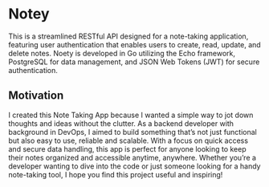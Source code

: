 # Notey

This is a streamlined RESTful API designed for a note-taking application, featuring user authentication that enables users to create, read, update, and delete notes. Noety is developed in Go utilizing the Echo framework, PostgreSQL for data management, and JSON Web Tokens (JWT) for secure authentication.

## Motivation

I created this Note Taking App because I wanted a simple way to jot down thoughts and ideas without the clutter. As a backend developer with background in DevOps, I aimed to build something that’s not just functional but also easy to use, reliable and scalable. With a focus on quick access and secure data handling, this app is perfect for anyone looking to keep their notes organized and accessible anytime, anywhere. Whether you’re a developer wanting to dive into the code or just someone looking for a handy note-taking tool, I hope you find this project useful and inspiring!
